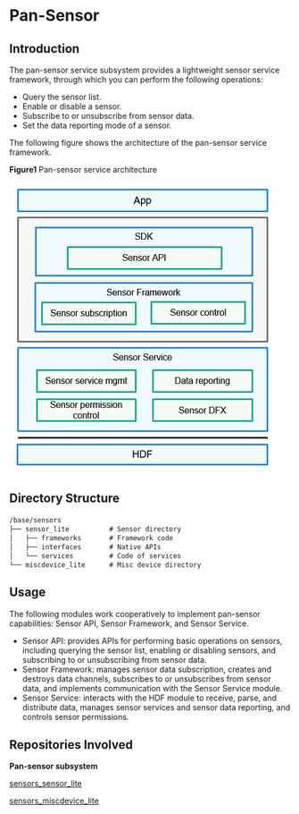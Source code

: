 # Pan-Sensor<a name="EN-US_TOPIC_0000001078062432"></a>

## Introduction<a name="section11660541593"></a>

The pan-sensor service subsystem provides a lightweight sensor service framework, through which you can perform the following operations:

-   Query the sensor list.
-   Enable or disable a sensor.
-   Subscribe to or unsubscribe from sensor data.
-   Set the data reporting mode of a sensor.

The following figure shows the architecture of the pan-sensor service framework.

**Figure1**  Pan-sensor service architecture

![](figures/en-us_image_0000001106694563.png)

## Directory Structure<a name="section161941989596"></a>

```
/base/sensors
├── sensor_lite          # Sensor directory
│   ├── frameworks       # Framework code
│   ├── interfaces       # Native APIs
│   └── services         # Code of services
└── miscdevice_lite      # Misc device directory
```

## Usage<a name="section1312121216216"></a>

The following modules work cooperatively to implement pan-sensor capabilities: Sensor API, Sensor Framework, and Sensor Service.

-   Sensor API: provides APIs for performing basic operations on sensors, including querying the sensor list, enabling or disabling sensors, and subscribing to or unsubscribing from sensor data.
-   Sensor Framework: manages sensor data subscription, creates and destroys data channels, subscribes to or unsubscribes from sensor data, and implements communication with the Sensor Service module.
-   Sensor Service: interacts with the HDF module to receive, parse, and distribute data, manages sensor services and sensor data reporting, and controls sensor permissions.

## Repositories Involved<a name="section1371113476307"></a>

**Pan-sensor subsystem**

[sensors_sensor_lite](https://gitee.com/openharmony/sensors_sensor_lite/blob/master/README.md)

[sensors_miscdevice_lite](https://gitee.com/openharmony/sensors_miscdevice_lite/blob/master/README.md)

